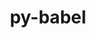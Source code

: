 ---
title: "py-babel"
layout: cache
categories: [package, develop]
meta: {"versions": ["2.12.1"], "compilers": ["gcc@=11.1.0", "gcc@=11.4.0", "gcc@=9.4.0", "oneapi@=2023.2.0", "oneapi@=2024.0.0"], "oss": ["ubuntu20.04", "ubuntu22.04"], "platforms": ["linux"], "targets": ["aarch64", "neoverse_v1", "neoverse_v2", "ppc64le", "x86_64_v3"], "stacks": ["data-vis-sdk", "e4s", "e4s-aarch64", "e4s-neoverse-v2", "e4s-neoverse_v1", "e4s-oneapi", "e4s-power", "root"], "num_specs": 30, "num_specs_by_stack": {"root": 30, "e4s-neoverse_v1": 4, "e4s-power": 6, "data-vis-sdk": 3, "e4s": 5, "e4s-oneapi": 6, "e4s-aarch64": 2, "e4s-neoverse-v2": 4}}
spec_details: [{"hash": "khzv2dumzpc7b6kwaiacmsavwiiovuvc", "compiler": "gcc@=11.4.0", "versions": ["2.12.1"], "os": "ubuntu20.04", "platform": "linux", "target": "neoverse_v1", "variants": ["build_system=python_pip"], "stacks": ["root", "e4s-neoverse_v1"], "size": "-", "tarball": "https://binaries.spack.io/develop/build_cache/linux-ubuntu20.04-neoverse_v1/gcc-11.4.0/py-babel-2.12.1/linux-ubuntu20.04-neoverse_v1-gcc-11.4.0-py-babel-2.12.1-khzv2dumzpc7b6kwaiacmsavwiiovuvc.spack"}, {"hash": "dgm2xwrvjz7d3fnecho2eodxkgmwm7pk", "compiler": "gcc@=11.4.0", "versions": ["2.12.1"], "os": "ubuntu20.04", "platform": "linux", "target": "neoverse_v1", "variants": ["build_system=python_pip"], "stacks": ["root", "e4s-neoverse_v1"], "size": "-", "tarball": "https://binaries.spack.io/develop/build_cache/linux-ubuntu20.04-neoverse_v1/gcc-11.4.0/py-babel-2.12.1/linux-ubuntu20.04-neoverse_v1-gcc-11.4.0-py-babel-2.12.1-dgm2xwrvjz7d3fnecho2eodxkgmwm7pk.spack"}, {"hash": "u7mhpi2yknloxoobylapj2z3ycspdkz7", "compiler": "gcc@=11.4.0", "versions": ["2.12.1"], "os": "ubuntu20.04", "platform": "linux", "target": "neoverse_v1", "variants": ["build_system=python_pip"], "stacks": ["root", "e4s-neoverse_v1"], "size": "-", "tarball": "https://binaries.spack.io/develop/build_cache/linux-ubuntu20.04-neoverse_v1/gcc-11.4.0/py-babel-2.12.1/linux-ubuntu20.04-neoverse_v1-gcc-11.4.0-py-babel-2.12.1-u7mhpi2yknloxoobylapj2z3ycspdkz7.spack"}, {"hash": "a7axjuypaxoo4lqlyeuwkgscgeitujic", "compiler": "gcc@=11.4.0", "versions": ["2.12.1"], "os": "ubuntu20.04", "platform": "linux", "target": "neoverse_v1", "variants": ["build_system=python_pip"], "stacks": ["root", "e4s-neoverse_v1"], "size": "-", "tarball": "https://binaries.spack.io/develop/build_cache/linux-ubuntu20.04-neoverse_v1/gcc-11.4.0/py-babel-2.12.1/linux-ubuntu20.04-neoverse_v1-gcc-11.4.0-py-babel-2.12.1-a7axjuypaxoo4lqlyeuwkgscgeitujic.spack"}, {"hash": "5eitq2etwsyiwoqbnifhu4ssmzzts7fp", "compiler": "gcc@=9.4.0", "versions": ["2.12.1"], "os": "ubuntu20.04", "platform": "linux", "target": "ppc64le", "variants": ["build_system=python_pip"], "stacks": ["e4s-power", "root"], "size": "-", "tarball": "https://binaries.spack.io/develop/build_cache/linux-ubuntu20.04-ppc64le/gcc-9.4.0/py-babel-2.12.1/linux-ubuntu20.04-ppc64le-gcc-9.4.0-py-babel-2.12.1-5eitq2etwsyiwoqbnifhu4ssmzzts7fp.spack"}, {"hash": "r7devy27prvd4cjbl5qh6lw4ox4hw3mc", "compiler": "gcc@=9.4.0", "versions": ["2.12.1"], "os": "ubuntu20.04", "platform": "linux", "target": "ppc64le", "variants": ["build_system=python_pip"], "stacks": ["e4s-power", "root"], "size": "-", "tarball": "https://binaries.spack.io/develop/build_cache/linux-ubuntu20.04-ppc64le/gcc-9.4.0/py-babel-2.12.1/linux-ubuntu20.04-ppc64le-gcc-9.4.0-py-babel-2.12.1-r7devy27prvd4cjbl5qh6lw4ox4hw3mc.spack"}, {"hash": "wg6bx333rxmjleytzjauaqip4m6ijdhp", "compiler": "gcc@=9.4.0", "versions": ["2.12.1"], "os": "ubuntu20.04", "platform": "linux", "target": "ppc64le", "variants": ["build_system=python_pip"], "stacks": ["e4s-power", "root"], "size": "-", "tarball": "https://binaries.spack.io/develop/build_cache/linux-ubuntu20.04-ppc64le/gcc-9.4.0/py-babel-2.12.1/linux-ubuntu20.04-ppc64le-gcc-9.4.0-py-babel-2.12.1-wg6bx333rxmjleytzjauaqip4m6ijdhp.spack"}, {"hash": "yl4ebw2rj5f47ajcsax3wo3l6qzpv52b", "compiler": "gcc@=9.4.0", "versions": ["2.12.1"], "os": "ubuntu20.04", "platform": "linux", "target": "ppc64le", "variants": ["build_system=python_pip"], "stacks": ["e4s-power", "root"], "size": "-", "tarball": "https://binaries.spack.io/develop/build_cache/linux-ubuntu20.04-ppc64le/gcc-9.4.0/py-babel-2.12.1/linux-ubuntu20.04-ppc64le-gcc-9.4.0-py-babel-2.12.1-yl4ebw2rj5f47ajcsax3wo3l6qzpv52b.spack"}, {"hash": "5fldochvtf2asnbq7abu4eyvzyequ42h", "compiler": "gcc@=9.4.0", "versions": ["2.12.1"], "os": "ubuntu20.04", "platform": "linux", "target": "ppc64le", "variants": ["build_system=python_pip"], "stacks": ["e4s-power", "root"], "size": "-", "tarball": "https://binaries.spack.io/develop/build_cache/linux-ubuntu20.04-ppc64le/gcc-9.4.0/py-babel-2.12.1/linux-ubuntu20.04-ppc64le-gcc-9.4.0-py-babel-2.12.1-5fldochvtf2asnbq7abu4eyvzyequ42h.spack"}, {"hash": "ytjnnj245ewjxbqki424yhunnbtf75f5", "compiler": "gcc@=9.4.0", "versions": ["2.12.1"], "os": "ubuntu20.04", "platform": "linux", "target": "ppc64le", "variants": ["build_system=python_pip"], "stacks": ["e4s-power", "root"], "size": "-", "tarball": "https://binaries.spack.io/develop/build_cache/linux-ubuntu20.04-ppc64le/gcc-9.4.0/py-babel-2.12.1/linux-ubuntu20.04-ppc64le-gcc-9.4.0-py-babel-2.12.1-ytjnnj245ewjxbqki424yhunnbtf75f5.spack"}, {"hash": "e6wztjac3mmy456kw6e5kz36jrq6yyvy", "compiler": "gcc@=11.1.0", "versions": ["2.12.1"], "os": "ubuntu20.04", "platform": "linux", "target": "x86_64_v3", "variants": ["build_system=python_pip"], "stacks": ["data-vis-sdk", "root"], "size": "-", "tarball": "https://binaries.spack.io/develop/build_cache/linux-ubuntu20.04-x86_64_v3/gcc-11.1.0/py-babel-2.12.1/linux-ubuntu20.04-x86_64_v3-gcc-11.1.0-py-babel-2.12.1-e6wztjac3mmy456kw6e5kz36jrq6yyvy.spack"}, {"hash": "lq5sl2nbpxk2kljxnmgsyuq3e2nswjzl", "compiler": "gcc@=11.1.0", "versions": ["2.12.1"], "os": "ubuntu20.04", "platform": "linux", "target": "x86_64_v3", "variants": ["build_system=python_pip"], "stacks": ["data-vis-sdk", "root"], "size": "-", "tarball": "https://binaries.spack.io/develop/build_cache/linux-ubuntu20.04-x86_64_v3/gcc-11.1.0/py-babel-2.12.1/linux-ubuntu20.04-x86_64_v3-gcc-11.1.0-py-babel-2.12.1-lq5sl2nbpxk2kljxnmgsyuq3e2nswjzl.spack"}, {"hash": "36wvwyffi3xkqglpj43fasnz477gfgh5", "compiler": "gcc@=11.1.0", "versions": ["2.12.1"], "os": "ubuntu20.04", "platform": "linux", "target": "x86_64_v3", "variants": ["build_system=python_pip"], "stacks": ["data-vis-sdk", "root"], "size": "-", "tarball": "https://binaries.spack.io/develop/build_cache/linux-ubuntu20.04-x86_64_v3/gcc-11.1.0/py-babel-2.12.1/linux-ubuntu20.04-x86_64_v3-gcc-11.1.0-py-babel-2.12.1-36wvwyffi3xkqglpj43fasnz477gfgh5.spack"}, {"hash": "reeczdovkdvoufymg3svgonlehpemh4c", "compiler": "gcc@=11.4.0", "versions": ["2.12.1"], "os": "ubuntu20.04", "platform": "linux", "target": "x86_64_v3", "variants": ["build_system=python_pip"], "stacks": ["e4s", "root"], "size": "-", "tarball": "https://binaries.spack.io/develop/build_cache/linux-ubuntu20.04-x86_64_v3/gcc-11.4.0/py-babel-2.12.1/linux-ubuntu20.04-x86_64_v3-gcc-11.4.0-py-babel-2.12.1-reeczdovkdvoufymg3svgonlehpemh4c.spack"}, {"hash": "z7jl326cnpk5wthdmdopzdyxuojkpbxp", "compiler": "gcc@=11.4.0", "versions": ["2.12.1"], "os": "ubuntu20.04", "platform": "linux", "target": "x86_64_v3", "variants": ["build_system=python_pip"], "stacks": ["e4s", "root"], "size": "-", "tarball": "https://binaries.spack.io/develop/build_cache/linux-ubuntu20.04-x86_64_v3/gcc-11.4.0/py-babel-2.12.1/linux-ubuntu20.04-x86_64_v3-gcc-11.4.0-py-babel-2.12.1-z7jl326cnpk5wthdmdopzdyxuojkpbxp.spack"}, {"hash": "foirdaxuxpjl5ra4ajpjz7gyjszrgy5l", "compiler": "gcc@=11.4.0", "versions": ["2.12.1"], "os": "ubuntu20.04", "platform": "linux", "target": "x86_64_v3", "variants": ["build_system=python_pip"], "stacks": ["e4s", "root"], "size": "-", "tarball": "https://binaries.spack.io/develop/build_cache/linux-ubuntu20.04-x86_64_v3/gcc-11.4.0/py-babel-2.12.1/linux-ubuntu20.04-x86_64_v3-gcc-11.4.0-py-babel-2.12.1-foirdaxuxpjl5ra4ajpjz7gyjszrgy5l.spack"}, {"hash": "exl7rdhwwzofoenbcaaktsy4lbxrwimv", "compiler": "gcc@=11.4.0", "versions": ["2.12.1"], "os": "ubuntu20.04", "platform": "linux", "target": "x86_64_v3", "variants": ["build_system=python_pip"], "stacks": ["e4s", "root"], "size": "-", "tarball": "https://binaries.spack.io/develop/build_cache/linux-ubuntu20.04-x86_64_v3/gcc-11.4.0/py-babel-2.12.1/linux-ubuntu20.04-x86_64_v3-gcc-11.4.0-py-babel-2.12.1-exl7rdhwwzofoenbcaaktsy4lbxrwimv.spack"}, {"hash": "nemla42pux7llwtytdnux6uvmhdnakj3", "compiler": "gcc@=11.4.0", "versions": ["2.12.1"], "os": "ubuntu20.04", "platform": "linux", "target": "x86_64_v3", "variants": ["build_system=python_pip"], "stacks": ["e4s", "root"], "size": "-", "tarball": "https://binaries.spack.io/develop/build_cache/linux-ubuntu20.04-x86_64_v3/gcc-11.4.0/py-babel-2.12.1/linux-ubuntu20.04-x86_64_v3-gcc-11.4.0-py-babel-2.12.1-nemla42pux7llwtytdnux6uvmhdnakj3.spack"}, {"hash": "ujinblbczuf474ch4yerrdgym2hp5eyk", "compiler": "oneapi@=2023.2.0", "versions": ["2.12.1"], "os": "ubuntu20.04", "platform": "linux", "target": "x86_64_v3", "variants": ["build_system=python_pip"], "stacks": ["root", "e4s-oneapi"], "size": "-", "tarball": "https://binaries.spack.io/develop/build_cache/linux-ubuntu20.04-x86_64_v3/oneapi-2023.2.0/py-babel-2.12.1/linux-ubuntu20.04-x86_64_v3-oneapi-2023.2.0-py-babel-2.12.1-ujinblbczuf474ch4yerrdgym2hp5eyk.spack"}, {"hash": "5i43j27omezcoins7vd63pqgyrnixrxr", "compiler": "oneapi@=2023.2.0", "versions": ["2.12.1"], "os": "ubuntu20.04", "platform": "linux", "target": "x86_64_v3", "variants": ["build_system=python_pip"], "stacks": ["root", "e4s-oneapi"], "size": "-", "tarball": "https://binaries.spack.io/develop/build_cache/linux-ubuntu20.04-x86_64_v3/oneapi-2023.2.0/py-babel-2.12.1/linux-ubuntu20.04-x86_64_v3-oneapi-2023.2.0-py-babel-2.12.1-5i43j27omezcoins7vd63pqgyrnixrxr.spack"}, {"hash": "2kn5hxn5lgee7n275kvyuj5qnve5erdg", "compiler": "gcc@=11.4.0", "versions": ["2.12.1"], "os": "ubuntu22.04", "platform": "linux", "target": "aarch64", "variants": ["build_system=python_pip"], "stacks": ["e4s-aarch64", "root"], "size": "-", "tarball": "https://binaries.spack.io/develop/build_cache/linux-ubuntu22.04-aarch64/gcc-11.4.0/py-babel-2.12.1/linux-ubuntu22.04-aarch64-gcc-11.4.0-py-babel-2.12.1-2kn5hxn5lgee7n275kvyuj5qnve5erdg.spack"}, {"hash": "6cqjwmkgqwprnrbjs3sleu2w2vcmxjwn", "compiler": "gcc@=11.4.0", "versions": ["2.12.1"], "os": "ubuntu22.04", "platform": "linux", "target": "aarch64", "variants": ["build_system=python_pip"], "stacks": ["e4s-aarch64", "root"], "size": "-", "tarball": "https://binaries.spack.io/develop/build_cache/linux-ubuntu22.04-aarch64/gcc-11.4.0/py-babel-2.12.1/linux-ubuntu22.04-aarch64-gcc-11.4.0-py-babel-2.12.1-6cqjwmkgqwprnrbjs3sleu2w2vcmxjwn.spack"}, {"hash": "ooie63626nnq7wmx6avmdenya2lkiwxk", "compiler": "gcc@=11.4.0", "versions": ["2.12.1"], "os": "ubuntu22.04", "platform": "linux", "target": "neoverse_v2", "variants": ["build_system=python_pip"], "stacks": ["root", "e4s-neoverse-v2"], "size": "-", "tarball": "https://binaries.spack.io/develop/build_cache/linux-ubuntu22.04-neoverse_v2/gcc-11.4.0/py-babel-2.12.1/linux-ubuntu22.04-neoverse_v2-gcc-11.4.0-py-babel-2.12.1-ooie63626nnq7wmx6avmdenya2lkiwxk.spack"}, {"hash": "re4rvqx5okvv4kpgylta42fijjwaxyf4", "compiler": "gcc@=11.4.0", "versions": ["2.12.1"], "os": "ubuntu22.04", "platform": "linux", "target": "neoverse_v2", "variants": ["build_system=python_pip"], "stacks": ["root", "e4s-neoverse-v2"], "size": "-", "tarball": "https://binaries.spack.io/develop/build_cache/linux-ubuntu22.04-neoverse_v2/gcc-11.4.0/py-babel-2.12.1/linux-ubuntu22.04-neoverse_v2-gcc-11.4.0-py-babel-2.12.1-re4rvqx5okvv4kpgylta42fijjwaxyf4.spack"}, {"hash": "5jjzx3bp74xh3n3ziomoxf4z6veaxdev", "compiler": "gcc@=11.4.0", "versions": ["2.12.1"], "os": "ubuntu22.04", "platform": "linux", "target": "neoverse_v2", "variants": ["build_system=python_pip"], "stacks": ["root", "e4s-neoverse-v2"], "size": "-", "tarball": "https://binaries.spack.io/develop/build_cache/linux-ubuntu22.04-neoverse_v2/gcc-11.4.0/py-babel-2.12.1/linux-ubuntu22.04-neoverse_v2-gcc-11.4.0-py-babel-2.12.1-5jjzx3bp74xh3n3ziomoxf4z6veaxdev.spack"}, {"hash": "h5aajsa7umf7ajvhrnzsdt3d6mlfg3fq", "compiler": "gcc@=11.4.0", "versions": ["2.12.1"], "os": "ubuntu22.04", "platform": "linux", "target": "neoverse_v2", "variants": ["build_system=python_pip"], "stacks": ["root", "e4s-neoverse-v2"], "size": "-", "tarball": "https://binaries.spack.io/develop/build_cache/linux-ubuntu22.04-neoverse_v2/gcc-11.4.0/py-babel-2.12.1/linux-ubuntu22.04-neoverse_v2-gcc-11.4.0-py-babel-2.12.1-h5aajsa7umf7ajvhrnzsdt3d6mlfg3fq.spack"}, {"hash": "hm3hmrgjucgdo7wz2uwrifd4wwcospx3", "compiler": "oneapi@=2024.0.0", "versions": ["2.12.1"], "os": "ubuntu22.04", "platform": "linux", "target": "x86_64_v3", "variants": ["build_system=python_pip"], "stacks": ["root", "e4s-oneapi"], "size": "-", "tarball": "https://binaries.spack.io/develop/build_cache/linux-ubuntu22.04-x86_64_v3/oneapi-2024.0.0/py-babel-2.12.1/linux-ubuntu22.04-x86_64_v3-oneapi-2024.0.0-py-babel-2.12.1-hm3hmrgjucgdo7wz2uwrifd4wwcospx3.spack"}, {"hash": "wyelgemqut653ipnlcrsxkbnz6essxhk", "compiler": "oneapi@=2024.0.0", "versions": ["2.12.1"], "os": "ubuntu22.04", "platform": "linux", "target": "x86_64_v3", "variants": ["build_system=python_pip"], "stacks": ["root", "e4s-oneapi"], "size": "-", "tarball": "https://binaries.spack.io/develop/build_cache/linux-ubuntu22.04-x86_64_v3/oneapi-2024.0.0/py-babel-2.12.1/linux-ubuntu22.04-x86_64_v3-oneapi-2024.0.0-py-babel-2.12.1-wyelgemqut653ipnlcrsxkbnz6essxhk.spack"}, {"hash": "ppvvxzb53qeskqoc22gxo2bwvvx2b7wp", "compiler": "oneapi@=2024.0.0", "versions": ["2.12.1"], "os": "ubuntu22.04", "platform": "linux", "target": "x86_64_v3", "variants": ["build_system=python_pip"], "stacks": ["root", "e4s-oneapi"], "size": "-", "tarball": "https://binaries.spack.io/develop/build_cache/linux-ubuntu22.04-x86_64_v3/oneapi-2024.0.0/py-babel-2.12.1/linux-ubuntu22.04-x86_64_v3-oneapi-2024.0.0-py-babel-2.12.1-ppvvxzb53qeskqoc22gxo2bwvvx2b7wp.spack"}, {"hash": "ootblxrwklevvhbesosigatx2zj36kmz", "compiler": "oneapi@=2024.0.0", "versions": ["2.12.1"], "os": "ubuntu22.04", "platform": "linux", "target": "x86_64_v3", "variants": ["build_system=python_pip"], "stacks": ["root", "e4s-oneapi"], "size": "-", "tarball": "https://binaries.spack.io/develop/build_cache/linux-ubuntu22.04-x86_64_v3/oneapi-2024.0.0/py-babel-2.12.1/linux-ubuntu22.04-x86_64_v3-oneapi-2024.0.0-py-babel-2.12.1-ootblxrwklevvhbesosigatx2zj36kmz.spack"}]
---